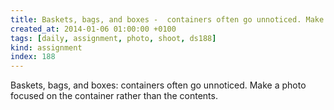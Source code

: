```yaml
---
title: Baskets, bags, and boxes -  containers often go unnoticed. Make a photo focused on the container rather than the contents.
created_at: 2014-01-06 01:00:00 +0100
tags: [daily, assignment, photo, shoot, ds188]
kind: assignment
index: 188
---
```


Baskets, bags, and boxes: containers often go unnoticed. Make a photo focused on the container rather than the contents.
